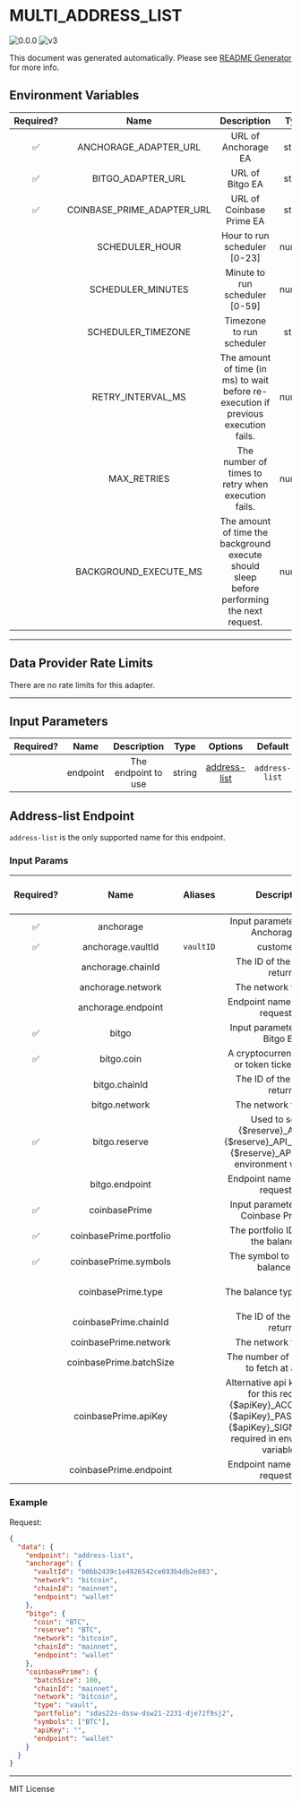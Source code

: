# MULTI_ADDRESS_LIST

![0.0.0](https://img.shields.io/github/package-json/v/smartcontractkit/external-adapters-js?filename=packages/composites/multi-address-list/package.json) ![v3](https://img.shields.io/badge/framework%20version-v3-blueviolet)

This document was generated automatically. Please see [README Generator](../../scripts#readme-generator) for more info.

## Environment Variables

| Required? |            Name            |                                        Description                                         |  Type  | Options |      Default       |
| :-------: | :------------------------: | :----------------------------------------------------------------------------------------: | :----: | :-----: | :----------------: |
|    ✅     |   ANCHORAGE_ADAPTER_URL    |                                    URL of Anchorage EA                                     | string |         |                    |
|    ✅     |     BITGO_ADAPTER_URL      |                                      URL of Bitgo EA                                       | string |         |                    |
|    ✅     | COINBASE_PRIME_ADAPTER_URL |                                  URL of Coinbase Prime EA                                  | string |         |                    |
|           |       SCHEDULER_HOUR       |                                Hour to run scheduler [0-23]                                | number |         |        `17`        |
|           |     SCHEDULER_MINUTES      |                               Minute to run scheduler [0-59]                               | number |         |        `1`         |
|           |     SCHEDULER_TIMEZONE     |                                 Timezone to run scheduler                                  | string |         | `America/New_York` |
|           |     RETRY_INTERVAL_MS      |    The amount of time (in ms) to wait before re-execution if previous execution fails.     | number |         |      `60000`       |
|           |        MAX_RETRIES         |                     The number of times to retry when execution fails.                     | number |         |        `5`         |
|           |   BACKGROUND_EXECUTE_MS    | The amount of time the background execute should sleep before performing the next request. | number |         |      `10000`       |

---

## Data Provider Rate Limits

There are no rate limits for this adapter.

---

## Input Parameters

| Required? |   Name   |     Description     |  Type  |                Options                 |    Default     |
| :-------: | :------: | :-----------------: | :----: | :------------------------------------: | :------------: |
|           | endpoint | The endpoint to use | string | [address-list](#address-list-endpoint) | `address-list` |

## Address-list Endpoint

`address-list` is the only supported name for this endpoint.

### Input Params

| Required? |          Name           |  Aliases  |                                                                    Description                                                                    |   Type   |                     Options                     |  Default  | Depends On | Not Valid With |
| :-------: | :---------------------: | :-------: | :-----------------------------------------------------------------------------------------------------------------------------------------------: | :------: | :---------------------------------------------: | :-------: | :--------: | :------------: |
|    ✅     |        anchorage        |           |                                                       Input parameters for the Anchorage EA                                                       |  object  |                                                 |           |            |                |
|    ✅     |    anchorage.vaultId    | `vaultID` |                                                                    customerId                                                                     |  string  |                                                 |           |            |                |
|           |    anchorage.chainId    |           |                                                           The ID of the chain to return                                                           |  string  |              `mainnet`, `testnet`               | `mainnet` |            |                |
|           |    anchorage.network    |           |                                                               The network to return                                                               |  string  |                                                 | `bitcoin` |            |                |
|           |   anchorage.endpoint    |           |                                                        Endpoint name to make a request to                                                         |  string  |                                                 | `wallet`  |            |                |
|    ✅     |          bitgo          |           |                                                         Input parameters for the Bitgo EA                                                         |  object  |                                                 |           |            |                |
|    ✅     |       bitgo.coin        |           |                                                  A cryptocurrency symbol or token ticker symbol                                                   |  string  |                                                 |           |            |                |
|           |      bitgo.chainId      |           |                                                           The ID of the chain to return                                                           |  string  |              `mainnet`, `testnet`               | `mainnet` |            |                |
|           |      bitgo.network      |           |                                                               The network to return                                                               |  string  |                                                 | `bitcoin` |            |                |
|    ✅     |      bitgo.reserve      |           |                     Used to select {$reserve}_API_KEY {$reserve}\_API_ENDPOINT {$reserve}\_API_LIMIT in environment variables                     |  string  |                                                 |           |            |                |
|           |     bitgo.endpoint      |           |                                                        Endpoint name to make a request to                                                         |  string  |                                                 | `wallet`  |            |                |
|    ✅     |      coinbasePrime      |           |                                                    Input parameters for the Coinbase Prime EA                                                     |  object  |                                                 |           |            |                |
|    ✅     | coinbasePrime.portfolio |           |                                                     The portfolio ID to query the balance of                                                      |  string  |                                                 |           |            |                |
|    ✅     |  coinbasePrime.symbols  |           |                                                       The symbol to return the balance for                                                        | string[] |                                                 |           |            |                |
|           |   coinbasePrime.type    |           |                                                            The balance type to return                                                             |  string  | `trading`, `vault`, `wallet_type_other`, `web3` |  `vault`  |            |                |
|           |  coinbasePrime.chainId  |           |                                                           The ID of the chain to return                                                           |  string  |              `mainnet`, `testnet`               | `mainnet` |            |                |
|           |  coinbasePrime.network  |           |                                                               The network to return                                                               |  string  |                                                 | `bitcoin` |            |                |
|           | coinbasePrime.batchSize |           |                                                    The number of addresses to fetch at a time                                                     |  number  |                                                 |   `100`   |            |                |
|           |  coinbasePrime.apiKey   |           | Alternative api keys to use for this request, {$apiKey}_ACCESS_KEY {$apiKey}\_PASSPHRASE {$apiKey}\_SIGNING_KEY required in environment variables |  string  |                                                 |           |            |                |
|           | coinbasePrime.endpoint  |           |                                                        Endpoint name to make a request to                                                         |  string  |                                                 | `wallet`  |            |                |

### Example

Request:

```json
{
  "data": {
    "endpoint": "address-list",
    "anchorage": {
      "vaultId": "b0bb2439c1e4926542ce693b4db2e883",
      "network": "bitcoin",
      "chainId": "mainnet",
      "endpoint": "wallet"
    },
    "bitgo": {
      "coin": "BTC",
      "reserve": "BTC",
      "network": "bitcoin",
      "chainId": "mainnet",
      "endpoint": "wallet"
    },
    "coinbasePrime": {
      "batchSize": 100,
      "chainId": "mainnet",
      "network": "bitcoin",
      "type": "vault",
      "portfolio": "sdas22s-dssw-dsw21-2231-dje72f9sj2",
      "symbols": ["BTC"],
      "apiKey": "",
      "endpoint": "wallet"
    }
  }
}
```

---

MIT License
